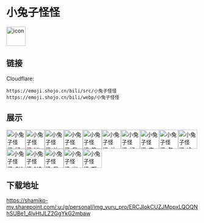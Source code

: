 # 小兔子怪怪
<img src="https://emoji.shojo.cn/bili/src/小兔子怪怪/icon.png" width="50" height="50" alt="icon">

## 链接
Cloudflare:
```
https://emoji.shojo.cn/bili/src/小兔子怪怪
https://emoji.shojo.cn/bili/webp/小兔子怪怪
```
## 展示
<img src="https://emoji.shojo.cn/bili/src/小兔子怪怪/小兔子怪怪-好耶.png" width="50" height="50" alt="小兔子怪怪-好耶"><img src="https://emoji.shojo.cn/bili/src/小兔子怪怪/小兔子怪怪-Hi.png" width="50" height="50" alt="小兔子怪怪-Hi"><img src="https://emoji.shojo.cn/bili/src/小兔子怪怪/小兔子怪怪-让我康康.png" width="50" height="50" alt="小兔子怪怪-让我康康"><img src="https://emoji.shojo.cn/bili/src/小兔子怪怪/小兔子怪怪-我也.png" width="50" height="50" alt="小兔子怪怪-我也"><img src="https://emoji.shojo.cn/bili/src/小兔子怪怪/小兔子怪怪-毕加思索.png" width="50" height="50" alt="小兔子怪怪-毕加思索"><img src="https://emoji.shojo.cn/bili/src/小兔子怪怪/小兔子怪怪-放着我来.png" width="50" height="50" alt="小兔子怪怪-放着我来"><img src="https://emoji.shojo.cn/bili/src/小兔子怪怪/小兔子怪怪-好.png" width="50" height="50" alt="小兔子怪怪-好"><img src="https://emoji.shojo.cn/bili/src/小兔子怪怪/小兔子怪怪-交头接耳.png" width="50" height="50" alt="小兔子怪怪-交头接耳"><img src="https://emoji.shojo.cn/bili/src/小兔子怪怪/小兔子怪怪-勾肩搭背.png" width="50" height="50" alt="小兔子怪怪-勾肩搭背"><img src="https://emoji.shojo.cn/bili/src/小兔子怪怪/小兔子怪怪-冷.png" width="50" height="50" alt="小兔子怪怪-冷"><img src="https://emoji.shojo.cn/bili/src/小兔子怪怪/小兔子怪怪-OK.png" width="50" height="50" alt="小兔子怪怪-OK"><img src="https://emoji.shojo.cn/bili/src/小兔子怪怪/小兔子怪怪-NO.png" width="50" height="50" alt="小兔子怪怪-NO"><img src="https://emoji.shojo.cn/bili/src/小兔子怪怪/小兔子怪怪-我.png" width="50" height="50" alt="小兔子怪怪-我"><img src="https://emoji.shojo.cn/bili/src/小兔子怪怪/小兔子怪怪-岂可修.png" width="50" height="50" alt="小兔子怪怪-岂可修"><img src="https://emoji.shojo.cn/bili/src/小兔子怪怪/小兔子怪怪-期待.png" width="50" height="50" alt="小兔子怪怪-期待">

## 下载地址

https://shamiko-my.sharepoint.com/:u:/g/personal/img_yuru_pro/ERCJIokCUZJMppxLQOQNhSUBe1_4lvHtJLZ2GgYkG2mbaw